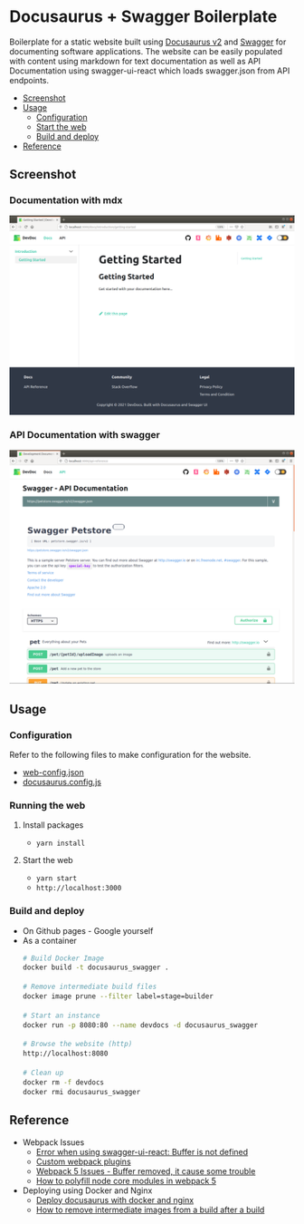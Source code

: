 # Docusaurus + Swagger Boilerplate

Boilerplate for a static website built using [Docusaurus v2](https://docusaurus.io/) and [Swagger](https://www.npmjs.com/package/swagger-ui-react) 
for documenting software applications. The website can be easily populated with content using markdown for text documentation as well as
API Documentation using swagger-ui-react which loads swagger.json from API endpoints.

- [Screenshot](#screenshot)
- [Usage](#usage)
    - [Configuration](#configuration)
    - [Start the web](#running-the-web)
    - [Build and deploy](#build-and-deploy)
- [Reference](#reference)

## Screenshot

### Documentation with mdx

![Page 1](static/img/doc/page1.png)

### API Documentation with swagger

![Page 2](static/img/doc/page2.png)

## Usage

### Configuration

Refer to the following files to make configuration for the website.
- [web-config.json](web-config.json)
- [docusaurus.config.js](docusaurus.config.js)

### Running the web

1. Install packages
    - `yarn install`

2. Start the web
    - `yarn start`
    - `http://localhost:3000`

### Build and deploy

- On Github pages - Google yourself
- As a container
    ```bash 
    # Build Docker Image
    docker build -t docusaurus_swagger .
    
    # Remove intermediate build files
    docker image prune --filter label=stage=builder
  
    # Start an instance
    docker run -p 8080:80 --name devdocs -d docusaurus_swagger
  
    # Browse the website (http)
    http://localhost:8080
  
    # Clean up
    docker rm -f devdocs
    docker rmi docusaurus_swagger
    ```

## Reference

- Webpack Issues
    - [Error when using swagger-ui-react: Buffer is not defined](https://github.com/swagger-api/swagger-ui/issues/6869)
    - [Custom webpack plugins](https://github.com/facebook/docusaurus/issues/2097)
    - [Webpack 5 Issues - Buffer removed, it cause some trouble](https://github.com/webpack/changelog-v5/issues/10#issuecomment-615877593)
    - [How to polyfill node core modules in webpack 5](https://sanchit3b.medium.com/how-to-polyfill-node-core-modules-in-webpack-5-905c1f5504a0)
- Deploying using Docker and Nginx
    - [Deploy docusaurus with docker and nginx](https://ledinhcuong99.medium.com/deploy-docusaurus-with-docker-and-nginx-8c78b1390db6)
    - [How to remove intermediate images from a build after a build](https://stackoverflow.com/questions/50126741/how-to-remove-intermediate-images-from-a-build-after-the-build)
    